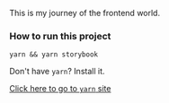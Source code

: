 This is my journey of the frontend world.

### How to run this project

```
yarn && yarn storybook
```

Don't have `yarn`? Install it.

[Click here to go to `yarn` site](https://yarnpkg.com/en/docs/install)
